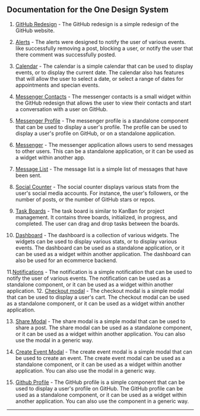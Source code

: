 ## Documentation for the One Design System

1. [GitHub Redesign](./git-redesign.md) - The GitHub redesign is a simple redesign of the GitHub website.

2. [Alerts](./alerts.md) - The alerts were designed to notify the user of various events. like
    successfully removing a post, blocking a user, or notify the user that there comment was
    successfully posted.

3. [Calendar](./calendar.md) - The calendar is a simple calendar that can be used to display
    events, or to display the current date. The calendar also has features that will allow 
    the user to select a date, or select a range of dates for appointments and specian events.

4. [Messenger Contacts](./messenger-contacts.md) - The messenger contacts is a small widget 
    within the GitHub redesign that allows the user to view their contacts and start a conversation 
    with a user on GitHub.

5. [Messenger Profile](./messenger-profile.md) - The messenger profile is a standalone component 
    that can be used to display a user's profile. The profile can be used to display a user's 
    profile on GitHub, or on a standalone application.

6. [Messenger](./messenger.md) - The messenger application allows users to send messages to 
    other users. This can be a standalone application, or it can be used as a widget within 
    another app.

7. [Message List](./message-list.md) - The message list is a simple list of messages that have
    been sent.

8. [Social Counter](./social-counters.md) - The social counter displays various stats from the
    user's social media accounts. For instance, the user's followers, or the number of posts, or 
    the number of GitHub stars or repos.

9. [Task Boards](./task-boards.md) - The task board is similar to KanBan for project management.
    It contains three boards, initialized, in progress, and completed. The user can drag and drop
    tasks between the boards.

10. [Dashboard](./dashboard.md) - The dashboard is a collection of various widgets. The widgets
    can be used to display various stats, or to display various events. The dashboard can be 
    used as a standalone application, or it can be used as a widget within another application.
    The dashboard can also be used for an ecommerce backend. 

11.[Notifications](./notification.md) - The notification is a simple notification that can be
     used to notify the user of various events. The notification can be used as a standalone 
     component, or it can be used as a widget within another application.
12. [Checkout modal](./checkout-modal.md) - The checkout modal is a simple modal that can be used
    to display a user's cart. The checkout modal can be used as a standalone component, or it can
    be used as a widget within another application.

13. [Share Modal](./share-modal.md) - The share modal is a simple modal that can be used to share
    a post. The share modal can be used as a standalone component, or it can be used as a widget
    within another application. You can also use the modal in a generic way.

14. [Create Event Modal](./create-event-modal.md) - The create event modal is a simple modal that
    can be used to create an event. The create event modal can be used as a standalone component,
    or it can be used as a widget within another application. You can also use the modal in a 
    generic way.

15. [Github Profile](./github-profile.md) - The GitHub profile is a simple component that can be used to display
    a user's profile on GitHub. The GitHub profile can be used as a standalone component, or it 
    can be used as a widget within another application. You can also use the component in a 
    generic way.

<hr>


